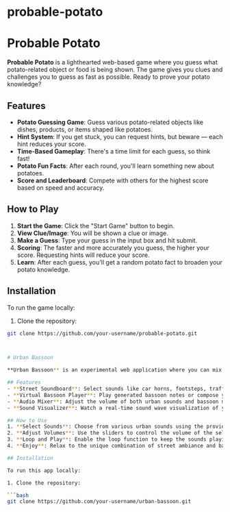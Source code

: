 # probable-potato
# Probable Potato

**Probable Potato** is a lighthearted web-based game where you guess what potato-related object or food is being shown. The game gives you clues and challenges you to guess as fast as possible. Ready to prove your potato knowledge?

## Features
- **Potato Guessing Game**: Guess various potato-related objects like dishes, products, or items shaped like potatoes.
- **Hint System**: If you get stuck, you can request hints, but beware — each hint reduces your score.
- **Time-Based Gameplay**: There's a time limit for each guess, so think fast!
- **Potato Fun Facts**: After each round, you'll learn something new about potatoes.
- **Score and Leaderboard**: Compete with others for the highest score based on speed and accuracy.

## How to Play
1. **Start the Game**: Click the "Start Game" button to begin.
2. **View Clue/Image**: You will be shown a clue or image.
3. **Make a Guess**: Type your guess in the input box and hit submit.
4. **Scoring**: The faster and more accurately you guess, the higher your score. Requesting hints will reduce your score.
5. **Learn**: After each guess, you'll get a random potato fact to broaden your potato knowledge.

## Installation

To run the game locally:

1. Clone the repository:

```bash
git clone https://github.com/your-username/probable-potato.git



# Urban Bassoon

**Urban Bassoon** is an experimental web application where you can mix the sounds of the city with the mellow, classic tones of a virtual bassoon. This tool allows you to adjust street ambiance sounds and blend them with music generated by JavaScript, creating a unique urban soundscape.

## Features
- **Street Soundboard**: Select sounds like car horns, footsteps, traffic, and construction noises.
- **Virtual Bassoon Player**: Play generated bassoon notes or compose your own using JavaScript.
- **Audio Mixer**: Adjust the volume of both urban sounds and bassoon music for a custom blend.
- **Sound Visualizer**: Watch a real-time sound wave visualization of your audio mix.

## How to Use
1. **Select Sounds**: Choose from various urban sounds using the provided soundboard.
2. **Adjust Volumes**: Use the sliders to control the volume of the selected sounds and the virtual bassoon.
3. **Loop and Play**: Enable the loop function to keep the sounds playing in the background.
4. **Enjoy**: Relax to the unique combination of street ambiance and bassoon music.

## Installation

To run this app locally:

1. Clone the repository:

```bash
git clone https://github.com/your-username/urban-bassoon.git
